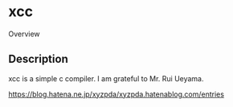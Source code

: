 xcc
====

Overview

## Description

xcc is a simple c compiler.
I am grateful to Mr. Rui Ueyama.

https://blog.hatena.ne.jp/xyzpda/xyzpda.hatenablog.com/entries